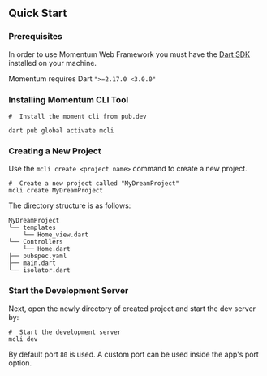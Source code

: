 ## Quick Start 

### Prerequisites 

In order to use Momentum Web Framework you must have the [Dart SDK][dart_installation_link] installed on your machine.


Momentum requires Dart `">=2.17.0 <3.0.0"`


### Installing Momentum CLI Tool 

```shell
#  Install the moment cli from pub.dev

dart pub global activate mcli

```

### Creating a New Project 

Use the `mcli create <project name>` command to create a new project.

```shell
#  Create a new project called "MyDreamProject"
mcli create MyDreamProject
```

The directory structure is as follows:

```text
MyDreamProject
└── templates
    └── Home_view.dart
└── Controllers
    └── Home.dart
├── pubspec.yaml
├── main.dart
└── isolator.dart
```

### Start the Development Server

Next, open the newly directory of created project and start the dev server by:

```shell
#  Start the development server
mcli dev
```


By default port `80` is used. A custom port can be used inside the app's port option.




[dart_installation_link]: https://dart.dev/get-dart